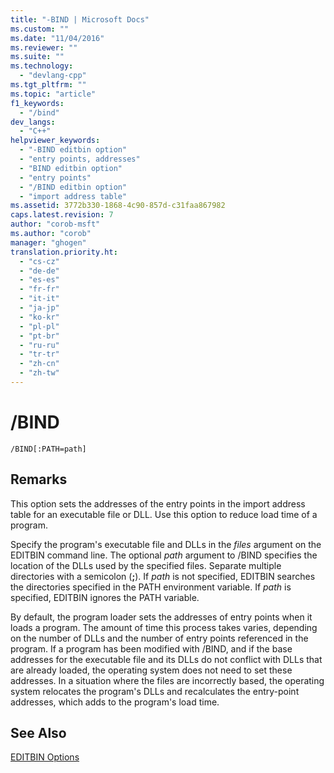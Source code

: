 ```yaml
---
title: "-BIND | Microsoft Docs"
ms.custom: ""
ms.date: "11/04/2016"
ms.reviewer: ""
ms.suite: ""
ms.technology: 
  - "devlang-cpp"
ms.tgt_pltfrm: ""
ms.topic: "article"
f1_keywords: 
  - "/bind"
dev_langs: 
  - "C++"
helpviewer_keywords: 
  - "-BIND editbin option"
  - "entry points, addresses"
  - "BIND editbin option"
  - "entry points"
  - "/BIND editbin option"
  - "import address table"
ms.assetid: 3772b330-1868-4c90-857d-c31faa867982
caps.latest.revision: 7
author: "corob-msft"
ms.author: "corob"
manager: "ghogen"
translation.priority.ht: 
  - "cs-cz"
  - "de-de"
  - "es-es"
  - "fr-fr"
  - "it-it"
  - "ja-jp"
  - "ko-kr"
  - "pl-pl"
  - "pt-br"
  - "ru-ru"
  - "tr-tr"
  - "zh-cn"
  - "zh-tw"
---
```

# /BIND
```  
/BIND[:PATH=path]  
```  
  
## Remarks  
 This option sets the addresses of the entry points in the import address table for an executable file or DLL. Use this option to reduce load time of a program.  
  
 Specify the program's executable file and DLLs in the *files* argument on the EDITBIN command line. The optional *path* argument to /BIND specifies the location of the DLLs used by the specified files. Separate multiple directories with a semicolon (**;**). If *path* is not specified, EDITBIN searches the directories specified in the PATH environment variable. If *path* is specified, EDITBIN ignores the PATH variable.  
  
 By default, the program loader sets the addresses of entry points when it loads a program. The amount of time this process takes varies, depending on the number of DLLs and the number of entry points referenced in the program. If a program has been modified with /BIND, and if the base addresses for the executable file and its DLLs do not conflict with DLLs that are already loaded, the operating system does not need to set these addresses. In a situation where the files are incorrectly based, the operating system relocates the program's DLLs and recalculates the entry-point addresses, which adds to the program's load time.  
  
## See Also  
 [EDITBIN Options](../../build/reference/editbin-options.md)